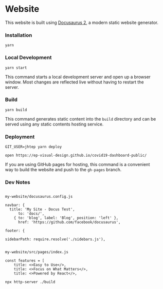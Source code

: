 # Website

This website is built using [Docusaurus 2](https://v2.docusaurus.io/), a modern static website generator.

### Installation

```
yarn
```

### Local Development

```
yarn start
```

This command starts a local development server and open up a browser window. Most changes are reflected live without having to restart the server.

### Build

```
yarn build
```

This command generates static content into the `build` directory and can be served using any static contents hosting service.

### Deployment

```
GIT_USER=jhtep yarn deploy

open https://ep-visual-design.github.io/covid19-dashboard-public/

```

If you are using GitHub pages for hosting, this command is a convenient way to build the website and push to the `gh-pages` branch.

### Dev Notes

```

my-website/docusaurus.config.js

navbar: {
  title: 'My Site - Docus Test',
      to: 'docs/',
    { to: 'blog', label: 'Blog', position: 'left' },
      href: 'https://github.com/facebook/docusaurus',

footer: {

sidebarPath: require.resolve('./sidebars.js'),


my-website/src/pages/index.js

const features = [
    title: <>Easy to Use</>,
    title: <>Focus on What Matters</>,
    title: <>Powered by React</>,

npx http-server ./build

```
